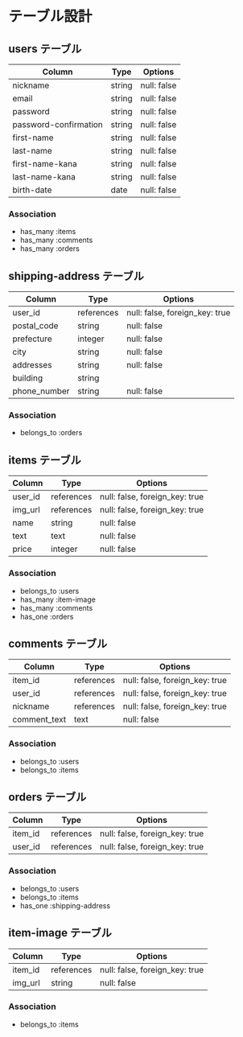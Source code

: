 # テーブル設計

## users テーブル

| Column                | Type     | Options     |
| --------------------- | -------- | ----------- |
| nickname              | string   | null: false |
| email                 | string   | null: false |
| password              | string   | null: false |
| password-confirmation | string   | null: false |
| first-name            | string   | null: false |
| last-name             | string   | null: false |
| first-name-kana       | string   | null: false |
| last-name-kana        | string   | null: false |
| birth-date            | date     | null: false |

### Association

- has_many :items
- has_many :comments
- has_many :orders


## shipping-address テーブル

| Column       | Type       | Options                        |
| ------------ | ---------- | ------------------------------ |
| user_id      | references | null: false, foreign_key: true |
| postal_code  | string     | null: false                    |
| prefecture   | integer    | null: false                    |
| city         | string     | null: false                    |
| addresses    | string     | null: false                    |
| building     | string     |                                |
| phone_number | string     | null: false                    |

### Association

- belongs_to :orders


## items テーブル

| Column    | Type       | Options                        |
| ----------| ---------- | ------------------------------ |
| user_id   | references | null: false, foreign_key: true |
| img_url   | references | null: false, foreign_key: true |
| name      | string     | null: false                    |
| text      | text       | null: false                    |
| price     | integer    | null: false                    |

### Association

- belongs_to :users
- has_many :item-image
- has_many :comments
- has_one :orders


## comments テーブル

| Column       | Type       | Options                        |
| ------------ | ---------- | ------------------------------ |
| item_id      | references | null: false, foreign_key: true |
| user_id      | references | null: false, foreign_key: true |
| nickname     | references | null: false, foreign_key: true |
| comment_text | text       | null: false                    |

### Association

- belongs_to :users
- belongs_to :items


## orders テーブル

| Column       | Type       | Options                        |
| ------------ | ---------- | ------------------------------ |
| item_id      | references | null: false, foreign_key: true |
| user_id      | references | null: false, foreign_key: true |

### Association

- belongs_to :users
- belongs_to :items
- has_one :shipping-address


## item-image テーブル

| Column         | Type       | Options                        |
| -------------- | ---------- | ------------------------------ |
| item_id        | references | null: false, foreign_key: true |
| img_url        | string     | null: false                    |

### Association

- belongs_to :items